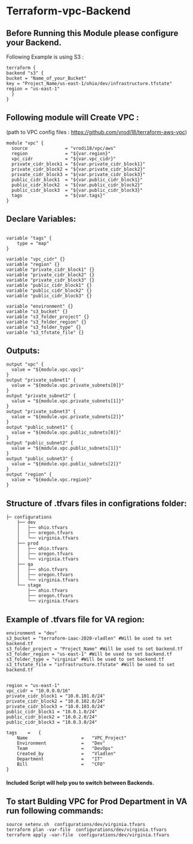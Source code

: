 # Terraform-vpc-Backend
## Before Running this Module please configure your Backend. 
Following Example is using S3 :
```
terraform {
backend "s3" {
bucket = "Name_of_your_Bucket"
key = "Project_Name/us-east-1/ohio/dev/infrastructure.tfstate"
region = "us-east-1"
  }
}
```
## Following module will Create VPC :
(path to VPC config files : https://github.com/vrodi18/terraform-aws-vpc)
```
module "vpc" {
  source              = "vrodi18/vpc/aws"
  region              = "${var.region}"
  vpc_cidr            = "${var.vpc_cidr}"
  private_cidr_block1 = "${var.private_cidr_block1}"
  private_cidr_block2 = "${var.private_cidr_block2}"
  private_cidr_block3 = "${var.private_cidr_block3}"
  public_cidr_block1  = "${var.public_cidr_block1}"
  public_cidr_block2  = "${var.public_cidr_block2}"
  public_cidr_block3  = "${var.public_cidr_block3}"
  tags                = "${var.tags}"
}
```
## Declare Variables:
```

variable "tags" {
    type = "map"
}

variable "vpc_cidr" {}
variable "region" {}
variable "private_cidr_block1" {}
variable "private_cidr_block2" {}
variable "private_cidr_block3" {}
variable "public_cidr_block1" {}
variable "public_cidr_block2" {}
variable "public_cidr_block3" {}

variable "environment" {}
variable "s3_bucket" {}
variable "s3_folder_project" {}
variable "s3_folder_region" {}
variable "s3_folder_type" {}
variable "s3_tfstate_file" {}
```
## Outputs:
```
output "vpc" {
  value = "${module.vpc.vpc}"
}
output "private_subnet1" {
  value = "${module.vpc.private_subnets[0]}"
}
output "private_subnet2" {
  value = "${module.vpc.private_subnets[1]}"
}
output "private_subnet3" {
  value = "${module.vpc.private_subnets[2]}"
}
output "public_subnet1" {
  value = "${module.vpc.public_subnets[0]}"
}
output "public_subnet2" {
  value = "${module.vpc.public_subnets[1]}"
}
output "public_subnet3" {
  value = "${module.vpc.public_subnets[2]}"
}
output "region" {
  value = "${module.vpc.region}"
}
```
## Structure of .tfvars files in configrations folder:
```
├─ configurations
    ├── dev
    │   ├── ohio.tfvars
    │   ├── oregon.tfvars
    │   └── virginia.tfvars
    ├── prod
    │   ├── ohio.tfvars
    │   ├── oregon.tfvars
    │   └── virginia.tfvars
    ├── qa
    │   ├── ohio.tfvars
    │   ├── oregon.tfvars
    │   └── virginia.tfvars
    └── stage
        ├── ohio.tfvars
        ├── oregon.tfvars
        └── virginia.tfvars
```
## Example of .tfvars file for VA region:
```
environment = "dev"
s3_bucket = "terraform-iaac-2020-vladlen" #Will be used to set backend.tf
s3_folder_project = "Project_Name" #Will be used to set backend.tf
s3_folder_region = "us-east-1" #Will be used to set backend.tf
s3_folder_type = "virginia" #Will be used to set backend.tf
s3_tfstate_file = "infrastructure.tfstate" #Will be used to set backend.tf


region = "us-east-1"
vpc_cidr = "10.0.0.0/16"
private_cidr_block1 = "10.0.101.0/24"
private_cidr_block2 = "10.0.102.0/24"
private_cidr_block3 = "10.0.103.0/24"
public_cidr_block1 = "10.0.1.0/24"
public_cidr_block2 = "10.0.2.0/24"
public_cidr_block3 = "10.0.3.0/24"

tags    =   {
    Name                    =   "VPC_Project"
    Environment             =   "Dev"
    Team                    =   "DevOps"
    Created_by              =   "Vladlen"
    Department              =   "IT"
    Bill                    =   "CFO"
}

```
#### Included Script will help you to  switch between Backends.

## To start Bulding VPC for Prod Department in VA run following commands:
```
source setenv.sh  configurations/dev/virginia.tfvars
terraform plan -var-file  configurations/dev/virginia.tfvars
terraform apply -var-file  configurations/dev/virginia.tfvars
```



